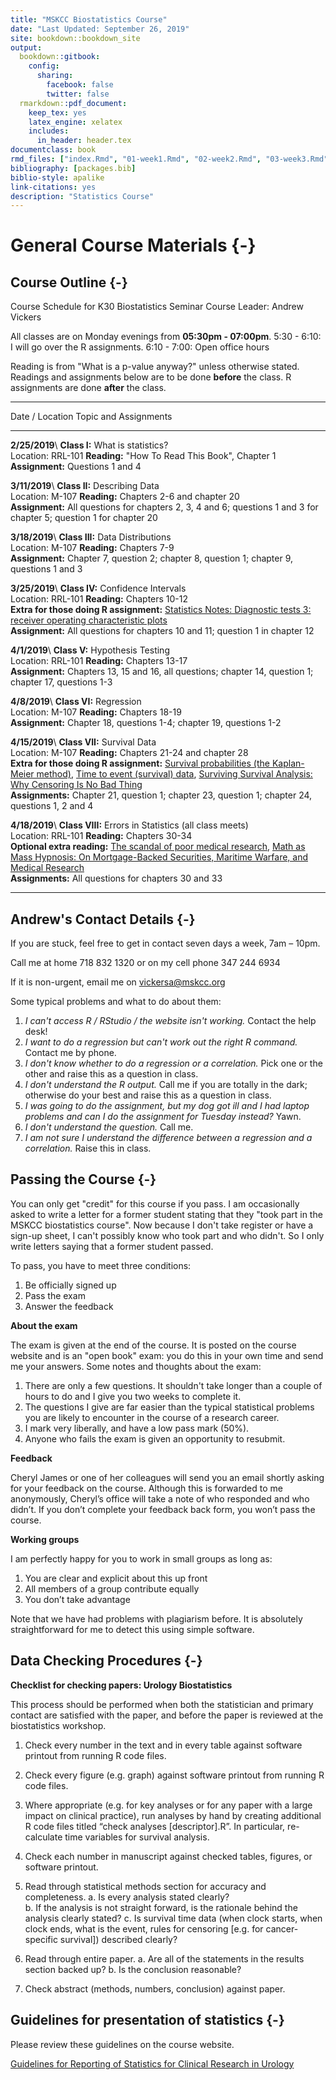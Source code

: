 ```yaml
--- 
title: "MSKCC Biostatistics Course"
date: "Last Updated: September 26, 2019"
site: bookdown::bookdown_site
output:
  bookdown::gitbook:
    config:
      sharing:
        facebook: false
        twitter: false
  rmarkdown::pdf_document:
    keep_tex: yes
    latex_engine: xelatex
    includes:
      in_header: header.tex
documentclass: book
rmd_files: ["index.Rmd", "01-week1.Rmd", "02-week2.Rmd", "03-week3.Rmd", "04-week4.Rmd", "05-week5.Rmd", "06-week6.Rmd", "07-week7.Rmd", "08-week8.Rmd", "09-answers.Rmd"]
bibliography: [packages.bib]
biblio-style: apalike
link-citations: yes
description: "Statistics Course"
---
```




# General Course Materials {-}

## Course Outline {-}

Course Schedule for K30 Biostatistics Seminar
Course Leader: Andrew Vickers

All classes are on Monday evenings from **05:30pm - 07:00pm**.
5:30 - 6:10: I will go over the R assignments.
6:10 - 7:00: Open office hours

Reading is from "What is a p-value anyway?" unless otherwise stated.
Readings and assignments below are to be done **before** the class.
R assignments are done **after** the class.

-----------------------------------------------------
Date / Location     Topic and Assignments
---------------     ---------------------------------
**2/25/2019**\      **Class I:** What is statistics?\
Location: RRL-101   **Reading:** "How To Read This Book", Chapter 1\
                    **Assignment:** Questions 1 and 4

**3/11/2019**\      **Class II:** Describing Data\
Location: M-107     **Reading:** Chapters 2-6 and chapter 20\
                    **Assignment:** All questions for chapters 2, 3, 4 and 6; questions 1 and 3 for chapter 5; question 1 for chapter 20
                    
**3/18/2019**\      **Class III:** Data Distributions\
Location: M-107     **Reading:** Chapters 7-9\
                    **Assignment:** Chapter 7, question 2; chapter 8, question 1; chapter 9, questions 1 and 3
                    
**3/25/2019**\      **Class IV:** Confidence Intervals\
Location: RRL-101   **Reading:** Chapters 10-12\
                    **Extra for those doing R assignment:** [Statistics Notes: Diagnostic tests 3: receiver operating characteristic plots](https://www.bmj.com/content/309/6948/188.full)\
                    **Assignment:** All questions for chapters 10 and 11; question 1 in chapter 12
                    
**4/1/2019**\       **Class V:** Hypothesis Testing\
Location: RRL-101   **Reading:** Chapters 13-17\
                    **Assignment:** Chapters 13, 15 and 16, all questions; chapter 14, question 1; chapter 17, questions 1-3
                    
**4/8/2019**\       **Class VI:** Regression\
Location: M-107     **Reading:** Chapters 18-19\
                    **Assignment:** Chapter 18, questions 1-4; chapter 19, questions 1-2
                    
**4/15/2019**\      **Class VII:** Survival Data\
Location: M-107     **Reading:** Chapters 21-24 and chapter 28\
                    **Extra for those doing R assignment:**
                    [Survival probabilities (the Kaplan-Meier method)](https://www.bmj.com/content/317/7172/1572.full?view=full&pmid=9836663),
                    [Time to event (survival) data](https://www.bmj.com/content/317/7156/468.1.full?view=full&pmid=9703534),
                    [Surviving Survival Analysis: Why Censoring Is No Bad Thing](https://www.medscape.com/viewarticle/575074)\
                    **Assignments:** Chapter 21, question 1; chapter 23, question 1; chapter 24, questions 1, 2 and 4
                    
**4/18/2019**\      **Class VIII:** Errors in Statistics (all class meets)\
Location: RRL-101   **Reading:** Chapters 30-34\
                    **Optional extra reading:**
                    [The scandal of poor medical research](https://www.bmj.com/content/308/6924/283.full), 
                    [Math as Mass Hypnosis: On Mortgage-Backed Securities, Maritime Warfare, and Medical Research](https://www.medscape.com/viewarticle/714772)\
                    **Assignments:** All questions for chapters 30 and 33
                    
-----------------------------------------------------

## Andrew's Contact Details {-}

If you are stuck, feel free to get in contact seven days a week, 7am – 10pm. 

Call me at home 718 832 1320 or on my cell phone 347 244 6934 

If it is non-urgent, email me on vickersa@mskcc.org

Some typical problems and what to do about them:

1. _I can't access R / RStudio / the website isn't working._ Contact the help desk!
2. _I want to do a regression but can't work out the right R command._ Contact me by phone.
3. _I don't know whether to do a regression or a correlation._ Pick one or the other and raise this as a question in class.
4. _I don't understand the R output._ Call me if you are totally in the dark; otherwise do your best and raise this as a question in class.
5. _I was going to do the assignment, but my dog got ill and I had laptop problems and can I do the assignment for Tuesday instead?_ Yawn.
6. _I don't understand the question._ Call me.
7. _I am not sure I understand the difference between a regression and a correlation._ Raise this in class.

## Passing the Course {-}

You can only get "credit" for this course if you pass. I am occasionally asked to write a letter for a former student stating that they "took part in the MSKCC biostatistics course". Now because I don't take register or have a sign-up sheet, I can't possibly know who took part and who didn't. So I only write letters saying that a former student passed.

To pass, you have to meet three conditions:

1. Be officially signed up
2. Pass the exam
3. Answer the feedback

**About the exam**

The exam is given at the end of the course. It is posted on the course website and is an "open book" exam: you do this in your own time and send me your answers. Some notes and thoughts about the exam:

1. There are only a few questions. It shouldn't take longer than a couple of hours to do and I give you two weeks to complete it.
2. The questions I give are far easier than the typical statistical problems you are likely to encounter in the course of a research career. 
3. I mark very liberally, and have a low pass mark (50%).
4. Anyone who fails the exam is given an opportunity to resubmit.

**Feedback**

Cheryl James or one of her colleagues will send you an email shortly asking for your feedback on the course. Although this is forwarded to me anonymously, Cheryl’s office will take a note of who responded and who didn’t. If you don’t complete your feedback back form, you won’t pass the course.

**Working groups**

I am perfectly happy for you to work in small groups as long as:

1. You are clear and explicit about this up front
2. All members of a group contribute equally
3. You don’t take advantage

Note that we have had problems with plagiarism before. It is absolutely straightforward for me to detect this using simple software. 

## Data Checking Procedures {-}

**Checklist for checking papers: Urology Biostatistics**

This process should be performed when both the statistician and primary contact are satisfied with the paper, and before the paper is reviewed at the biostatistics workshop.

1) Check every number in the text and in every table against software printout from running R code files.

2)	Check every figure (e.g. graph) against software printout from running R code files.

3)	Where appropriate (e.g. for key analyses or for any paper with a large impact on clinical practice), run analyses by hand by creating additional R code files titled “check analyses [descriptor].R”. In particular, re-calculate time variables for survival analysis.

4)	Check each number in manuscript against checked tables, figures, or software printout.

5)	Read through statistical methods section for accuracy and completeness.
    a.	Is every analysis stated clearly?  
    b.	If the analysis is not straight forward, is the rationale behind the analysis clearly stated?
    c.	Is survival time data (when clock starts, when clock ends, what is the event, rules for censoring [e.g. for cancer-specific survival]) described clearly?

6)	Read through entire paper.
    a.	Are all of the statements in the results section backed up?
    b.	Is the conclusion reasonable?

7)	Check abstract (methods, numbers, conclusion) against paper.

## Guidelines for presentation of statistics {-}

Please review these guidelines on the course website.

[Guidelines for Reporting of Statistics for Clinical Research in Urology](https://github.mskcc.org/vertosie/Statistics-Course/blob/master/Guidelines%20for%20Reporting%20of%20Statistics%20for%20Clinical%20Research%20in%20Urology.pdf?raw=true)

